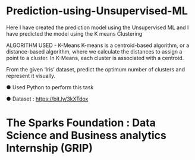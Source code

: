 # Prediction-using-Unsupervised-ML
Here I have created the prediction model using the Unsupervised ML and I have predicted the model using the K means Clustering

ALGORITHM USED - K-Means
K-means is a centroid-based algorithm, or a distance-based algorithm, where we calculate the distances to assign a point to a cluster. In K-Means, each cluster is associated with a centroid.

From the given ‘Iris’ dataset, predict the optimum number of clusters and represent it visually.

● Used Python to perform this task

● Dataset : https://bit.ly/3kXTdox
# The Sparks Foundation : Data Science and Business analytics Internship (GRIP)
